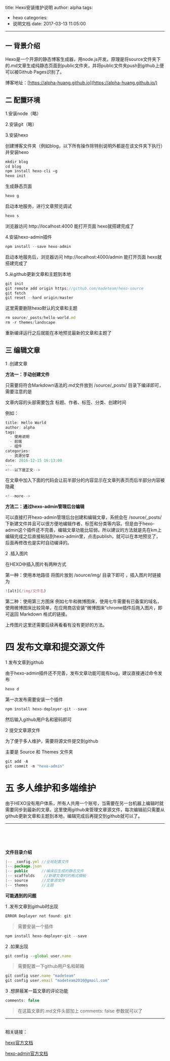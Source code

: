 title: Hexo安装维护说明
author: alpha
tags:
  - hexo
categories:
  - 说明文档
date: 2017-03-13 11:05:00
---
## 一 背景介绍
Hexo是一个开源的静态博客生成器，用node.js开发。原理是将source文件夹下的.md文章生成纯静态页面到public文件夹，并将public文件夹push到github上便可以被Github Pages识别了。

博客地址：[https://alpha-huang.github.io](https://alpha-huang.github.io/)

<!--more-->

## 二 配置环境

1.安装node（略）

2.安装git（略）

3.安装hexo

创建博客文件夹（例如blog，以下所有操作除特别说明外都是在该文件夹下执行）并安装hexo
```javascript
mkdir blog
cd blog
npm install hexo-cli –g
hexo init
```  
生成静态页面
```javascript
hexo g
```  
启动本地服务，进行文章预览调试

```javascript
hexo s
```  
浏览器访问 http://localhost:4000 能打开页面 hexo就搭建完成了

4.安装hexo-admin插件

```javascript
npm install --save hexo-admin
```  
启动本地服务后，浏览器访问 http://localhost:4000/admin 能打开页面 hexo就搭建完成了

5.从github更新文章和主题到本地

```javascript
git init
git remote add origin https://github.com/madeteam/hexo-source
git fetch
git reset --hard origin/master
```  
这里需要删除hexo默认的文章和主题
```javascript
rm source/_posts/hello-world.md
rm -r themes/landscape
```  
重新编译运行之后就能在本地预览最新的文章和主题了




## 三 编辑文章

1 .创建文章

**方法一：手动创建文件**

只需要将符合Markdown语法的.md文件放到 /source/_posts/ 目录下编译即可，需要注意的是

文章内容的头部需要包含 标题、作者、标签、分类、创建时间

例如：
```javascript
title: Hello World
author: alpha
tags:
  - 使用说明
  - 前端
  - 组件
categories:
  - 资源分享
date: 2016-12-15 16:13:00
---
<!--以下是正文-->
```  
在文章中加入下面的代码会让前半部分的内容显示在文章列表页而后半部分内容被隐藏
```javascript
<!--more-->
```  

**方法二：通过hexo-admin管理后台编辑**

可以直接打开hexo-admin管理后台创建和编辑文章，系统会在  /source/_posts/  下新建文件并且可以很方便地编辑作者、标签和分类等内容。但是由于hexo-admin这个插件还不完善，编辑文章功能比较弱，所以建议的方法就是先在km上编辑完成之后直接粘贴到hexo-admin里，点击publish，就可以在本地预览了，后面再修改也是实时自动编译的。

2 .插入图片

在HEXO中插入图片有两种方式

第一种：使用本地路径 将图片放到 /source/img/ 目录下即可
，插入图片时链接为
```javascript
![alt](/img/文件名)
```  

第二种：使用第三方图床 例如七牛和微博图床，使用七牛需要有已备案的域名，使用微博图床比较简单，在应用商店安装“微博图床”chrome插件后拖入图片，即可返回 Markdown 格式的链接。

上传图片这里还需要后续再看看有没有更好的方法。

# 四 发布文章和提交源文件

1 发布文章到github

由于hexo-admin插件还不完善，发布文章功能可能有bug，建议直接通过命令发布

```javascript
hexo d

```  
第一次发布需要安装一个插件
```javascript
npm install hexo-deployer-git --save

```  

然后输入github用户名和密码即可

2 提交文章源文件

为了便于多人维护，需要将源文件提交到github

主要是 Source 和 Themes 文件夹


```javascript
git add -A
git commit -m "hexo-admin"

```  
# 五 多人维护和多端维护

由于HEXO没有用户体系，所有人共用一个账号，当需要在另一台机器上编辑时就需要同步到最新的文章。这里使用github来管理文章源文件，每次编辑前只需要从github更新文章和主题到本地，编辑完成后再提交到github就可以了。

----

<br /><br /><br />


**文件目录介绍**

```javascript
|-- _config.yml	//全局配置文件
|-- package.json
|-- public 		//编译后生成的静态文件
|-- scaffolds 	 //新建文章时的格式模板
|-- source 		//文章源文件
|-- themes 		//主题
```  


**可能遇到的问题**

1 .发布文章到github时出现

```javascript
ERROR Deployer not found: git
```  
> 需要安装一个插件

```javascript
npm install hexo-deployer-git --save

```  
2 .如果出现

```javascript
git config --global user.name
```  

> 需要配置一下github用户名和邮箱

```javascript
git config user.name "madeteam"
git config user.email "madeteam2016@gmail.com"

```  
3 .想屏蔽某一篇文章的评论功能

```javascript
comments: false
```  

> 在这篇文章的.md文件头部加上 comments: false
 参数就可以了

----
<br />
相关链接：

 [hexo官方文档](hexo.io)

 [hexo-admin官方文档](http://jaredforsyth.com/hexo-admin/)
